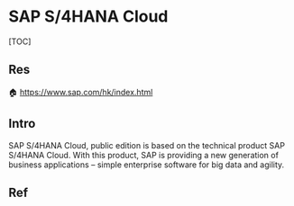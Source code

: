 # SAP S/4HANA Cloud

[TOC]



## Res
🏠 https://www.sap.com/hk/index.html



## Intro
SAP S/4HANA Cloud, public edition is based on the technical product SAP S/4HANA Cloud. With this product, SAP is providing a new generation of business applications – simple enterprise software for big data and agility.



## Ref


